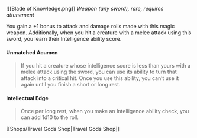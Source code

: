 ![[Blade of Knowledge.png]]
*Weapon (any sword), rare, requires attunement*
  
You gain a +1 bonus to attack and damage rolls made with this magic weapon. Additionally, when you hit a creature with a melee attack using this sword, you learn their Intelligence ability score.  

#### Unmatched Acumen
>If you hit a creature whose intelligence score is less than yours with a melee attack using the sword, you can use its ability to turn that attack into a critical hit. Once you use this ability, you can’t use it again until you finish a short or long rest.  

#### Intellectual Edge
>Once per long rest, when you make an Intelligence ability check, you can add 1d10 to the roll.

[[Shops/Travel Gods Shop|Travel Gods Shop]]